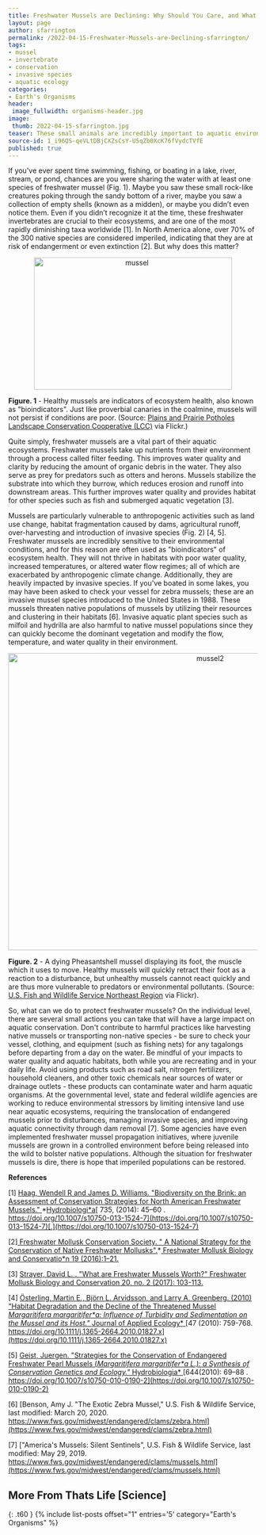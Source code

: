 ```yaml
---
title: Freshwater Mussels are Declining: Why Should You Care, and What Can You Do?
layout: page
author: sfarrington
permalink: /2022-04-15-Freshwater-Mussels-are-Declining-sfarrington/
tags:
- mussel
- invertebrate
- conservation
- invasive species
- aquatic ecology
categories:
- Earth's Organisms
header:
 image_fullwidth: organisms-header.jpg
image:
 thumb: 2022-04-15-sfarrington.jpg
teaser: These small animals are incredibly important to aquatic environments but face challenges due to human activities, including climate change.
source-id: 1_i96QS-qeVLtDBjCXZsCsY-U5qZb0XcK76fVydcTVfE
published: true
---
```


If you've ever spent time swimming, fishing, or boating in a lake, river, stream, or pond, chances are you were sharing the water with at least one species of freshwater mussel (Fig. 1). Maybe you saw these small rock-like creatures poking through the sandy bottom of a river, maybe you saw a collection of empty shells (known as a midden), or maybe you didn’t even notice them. Even if you didn’t recognize it at the time, these freshwater invertebrates are crucial to their ecosystems, and are one of the most rapidly diminishing taxa worldwide [1]. In North America alone, over 70% of the 300 native species are considered imperiled, indicating that they are at risk of endangerment or even extinction [2]. But why does this matter?

<center><a data-flickr-embed="true" href="https://www.flickr.com/photos/139839751@N06/51967433660/in/dateposted-public/" title="mussel"><img src="https://live.staticflickr.com/65535/51967433660_20eccb3013_w.jpg" width="400" height="267" alt="mussel"></a><script async src="//embedr.flickr.com/assets/client-code.js" charset="utf-8"></script></center>

**Figure. 1** - Healthy mussels are indicators of ecosystem health, also known as "bioindicators". Just like proverbial canaries in the coalmine, mussels will not persist if conditions are poor. (Source: [Plains and Prairie Potholes Landscape Conservation Cooperative (LCC)](https://www.flickr.com/photos/plainsandprairielcc/8044351140/) via Flickr.)

Quite simply, freshwater mussels are a vital part of their aquatic ecosystems. Freshwater mussels take up nutrients from their environment through a process called filter feeding. This improves water quality and clarity by reducing the amount of organic debris in the water. They also serve as prey for predators such as otters and herons. Mussels stabilize the substrate into which they burrow, which reduces erosion and runoff into downstream areas. This further improves water quality and provides habitat for other species such as fish and submerged aquatic vegetation [3]. 

Mussels are particularly vulnerable to anthropogenic activities such as land use change, habitat fragmentation caused by dams, agricultural runoff, over-harvesting and introduction of invasive species (Fig. 2) [4, 5]. Freshwater mussels are incredibly sensitive to their environmental conditions, and for this reason are often used as "bioindicators" of ecosystem health. They will not thrive in habitats with poor water quality, increased temperatures, or altered water flow regimes; all of which are exacerbated by anthropogenic climate change. Additionally, they are heavily impacted by invasive species. If you've boated in some lakes, you may have been asked to check your vessel for zebra mussels; these are an invasive mussel species introduced to the United States in 1988. These mussels threaten native populations of mussels by utilizing their resources and clustering in their habitats [6]. Invasive aquatic plant species such as milfoil and hydrilla are also harmful to native mussel populations since they can quickly become the dominant vegetation and modify the flow, temperature, and water quality in their environment.

<center><a data-flickr-embed="true" href="https://www.flickr.com/photos/139839751@N06/51966883581/in/dateposted-public/" title="mussel2"><img src="https://live.staticflickr.com/65535/51966883581_81e2f9f6c5_c.jpg" width="800" height="600" alt="mussel2"></a><script async src="//embedr.flickr.com/assets/client-code.js" charset="utf-8"></script></center>

**Figure. 2** - A dying Pheasantshell mussel displaying its foot, the muscle which it uses to move. Healthy mussels will quickly retract their foot as a reaction to a disturbance, but unhealthy mussels cannot react quickly and are thus more vulnerable to predators or environmental pollutants. (Source: [U.S. Fish and Wildlife Service Northeast Region](https://flic.kr/p/2hAa8gH) via Flickr).

So, what can we do to protect freshwater mussels? On the individual level, there are several small actions you can take that will have a large impact on aquatic conservation. Don't contribute to harmful practices like harvesting native mussels or transporting non-native species - be sure to check your vessel, clothing, and equipment (such as fishing nets) for any tagalongs before departing from a day on the water. Be mindful of your impacts to water quality and aquatic habitats, both while you are recreating and in your daily life. Avoid using products such as road salt, nitrogen fertilizers, household cleaners, and other toxic chemicals near sources of water or drainage outlets - these products can contaminate water and harm aquatic organisms. At the governmental level, state and federal wildlife agencies are working to reduce environmental stressors by limiting intensive land use near aquatic ecosystems, requiring the translocation of endangered mussels prior to disturbances, managing invasive species, and improving aquatic connectivity through dam removal [7]. Some agencies have even implemented freshwater mussel propagation initiatives, where juvenile mussels are grown in a controlled environment before being released into the wild to bolster native populations. Although the situation for freshwater mussels is dire, there is hope that imperiled populations can be restored.

**References**

[1] [Haag, Wendell R and James D. Williams. "Biodiversity on the Brink: an Assessment of Conservation Strategies for North American Freshwater Mussels." ](https://doi.org/10.1007/s10750-013-1524-7)*[Hydrobiologi*a](https://doi.org/10.1007/s10750-013-1524-7)[ 735, (2014): 45–60 . https://doi.org/10.1007/s10750-013-1524-7](https://doi.org/10.1007/s10750-013-1524-7)[.](https://doi.org/10.1007/s10750-013-1524-7)

[2][ Freshwater Mollusk Conservation Society. " A National Strategy for the Conservation of Native Freshwater Mollusks".](https://molluskconservation.org/PUBLICATIONS/FMBC/FMBC_Vol19/19-1-articles/19-1_1-21.pdf)*[ Freshwater Mollusk Biology and Conservatio*n](https://molluskconservation.org/PUBLICATIONS/FMBC/FMBC_Vol19/19-1-articles/19-1_1-21.pdf)[ 19 (2016):1–21.](https://molluskconservation.org/PUBLICATIONS/FMBC/FMBC_Vol19/19-1-articles/19-1_1-21.pdf)

[3] [Strayer, David L. . "](https://bioone.org/journals/freshwater-mollusk-biology-and-conservation/volume-20/issue-2/fmbc.v20i2.2017.103-113/What-are-Freshwater-Mussels-Worth/10.31931/fmbc.v20i2.2017.103-113.full)[What are Freshwater Mussels Worth?"](https://bioone.org/journals/freshwater-mollusk-biology-and-conservation/volume-20/issue-2/fmbc.v20i2.2017.103-113/What-are-Freshwater-Mussels-Worth/10.31931/fmbc.v20i2.2017.103-113.full)[ Freshwater Mollusk Biology and Conservation](https://bioone.org/journals/freshwater-mollusk-biology-and-conservation/volume-20/issue-2/fmbc.v20i2.2017.103-113/What-are-Freshwater-Mussels-Worth/10.31931/fmbc.v20i2.2017.103-113.full)[ 20, no. 2 (2017): 103-113.](https://bioone.org/journals/freshwater-mollusk-biology-and-conservation/volume-20/issue-2/fmbc.v20i2.2017.103-113/What-are-Freshwater-Mussels-Worth/10.31931/fmbc.v20i2.2017.103-113.full)

[4] [Österling, Martin E.,  Björn L. Arvidsson, and Larry A. Greenberg. (2010) "Habitat Degradation and the Decline of the Threatened Mussel ](https://doi.org/10.1111/j.1365-2664.2010.01827.x)*[Margaritifera margaritifer*a](https://doi.org/10.1111/j.1365-2664.2010.01827.x)[: Influence of Turbidity and Sedimentation on the Mussel and its Host." ](https://doi.org/10.1111/j.1365-2664.2010.01827.x)*[Journal of Applied Ecology* ](https://doi.org/10.1111/j.1365-2664.2010.01827.x)[47 (2010): 759-768. https://doi.org/10.1111/j.1365-2664.2010.01827.x](https://doi.org/10.1111/j.1365-2664.2010.01827.x)

[5] [Geist, Juergen. "Strategies for the Conservation of Endangered Freshwater Pearl Mussels (](https://doi.org/10.1007/s10750-010-0190-2)*[Margaritifera margaritifer*a](https://doi.org/10.1007/s10750-010-0190-2)[ L.): a Synthesis of Conservation Genetics and Ecology." ](https://doi.org/10.1007/s10750-010-0190-2)*[Hydrobiologia* ](https://doi.org/10.1007/s10750-010-0190-2)[644(2010): 69–88 . https://doi.org/10.1007/s10750-010-0190-2](https://doi.org/10.1007/s10750-010-0190-2)

[6] [Benson, Amy J. "The Exotic Zebra Mussel," U.S. Fish & Wildlife Service, last modified: March 20, 2020. https://www.fws.gov/midwest/endangered/clams/zebra.html](https://www.fws.gov/midwest/endangered/clams/zebra.html)

[7] ["America's Mussels: Silent Sentinels", U.S. Fish & Wildlife Service, last modified: May 29, 2019. https://www.fws.gov/midwest/endangered/clams/mussels.html](https://www.fws.gov/midwest/endangered/clams/mussels.html)

## More From Thats Life [Science]
{: .t60 }
{% include list-posts offset="1" entries='5' category="Earth's Organisms" %}

